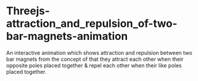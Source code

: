 # Threejs-attraction_and_repulsion_of-two-bar-magnets-animation
An interactive animation which shows attraction and repulsion between two bar magnets from the concept of that they attract each other when their opposite poles placed together &amp; repel each other when their like poles placed together.
